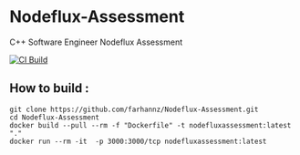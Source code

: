 # Nodeflux-Assessment
 C++ Software Engineer Nodeflux Assessment    
 
[![CI Build](https://github.com/farhannz/Nodeflux-Assessment/actions/workflows/docker-image.yml/badge.svg)](https://github.com/farhannz/Nodeflux-Assessment/actions/workflows/docker-image.yml)
  
   
   
   
## How to build :

```
git clone https://github.com/farhannz/Nodeflux-Assessment.git
cd Nodeflux-Assessment
docker build --pull --rm -f "Dockerfile" -t nodefluxassessment:latest "." 
docker run --rm -it  -p 3000:3000/tcp nodefluxassessment:latest 
```

